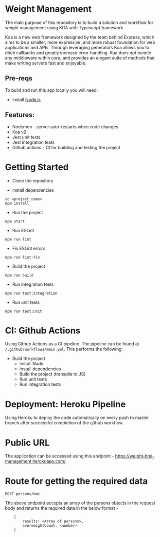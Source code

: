 # Weight Management

The main purpose of this repository is to build a solution and workflow for weight management using KOA with Typescript framework.

Koa is a new web framework designed by the team behind Express, which aims to be a smaller, more expressive, and more robust foundation for web applications and APIs. Through leveraging generators Koa allows you to ditch callbacks and greatly increase error-handling. Koa does not bundle any middleware within core, and provides an elegant suite of methods that make writing servers fast and enjoyable.

## Pre-reqs
To build and run this app locally you will need:
- Install [Node.js](https://nodejs.org/en/)

## Features:
 * Nodemon - server auto-restarts when code changes
 * Koa v2
 * Jest unit tests
 * Jest integration tests
 * Github actions - CI for building and testing the project

# Getting Started
- Clone the repository

- Install dependencies
```
cd <project_name>
npm install
```
- Run the project
```
npm start
```

- Run ESLint
```
npm run lint
```

- Fix ESLint errors
```
npm run lint-fix
```

- Build the project
```
npm run build
```

- Run integration tests
```
npm run test:integration
```

- Run unit tests
```
npm run test:unit
```

# CI: Github Actions
Using Github Actions as a CI pipeline. The pipeline can be found at `/.github/workflows/main.yml`. This performs the following:
 - Build the project
   - Install Node
   - Install dependencies
   - Build the project (transpile to JS)
   - Run unit tests
   - Run integration tests

# Deployment: Heroku Pipeline
Using Heroku to deploy the code automatically on every push to master branch after successful completion of the github workflow.

# Public URL
The application can be accessed using this endpoint - https://weight-bmi-management.herokuapp.com/

# Route for getting the required data
```
POST persons/bmi
```
The above endpoint accepts an array of the persons objects in the request body and returns the required data in the below format -
```
	{
		results: <Array of persons>,
		overweightCount: <number>
	}
```